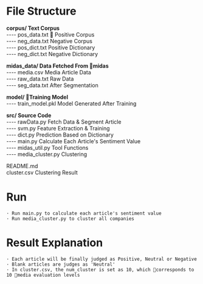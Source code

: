# File Structure   

**corpus/ Text Corpus**   
---- pos_data.txt  Positive Corpus    
---- neg_data.txt  Negative Corpus   
---- pos_dict.txt  Positive Dictionary    
---- neg_dict.txt  Negative Dictionary      

**midas_data/ Data Fetched From midas**     
---- media.csv Media Article Data       
---- raw_data.txt Raw Data   
---- seg_data.txt After Segmentation   
 
**model/ Training Model**   
---- train_model.pkl Model Generated After Training      

**src/ Source Code**   
---- rawData.py Fetch Data & Segment Article   
---- svm.py Feature Extraction & Training   
---- dict.py Prediction Based on Dictionary    
---- main.py Calculate Each Article's Sentiment Value      
---- midas_util.py Tool Functions      
---- media_cluster.py Clustering    

README.md     
cluster.csv Clustering Result   

# Run    
    · Run main.py to calculate each article's sentiment value     
    · Run media_cluster.py to cluster all companies       

# Result Explanation   
    · Each article will be finally judged as Positive, Neutral or Negative   
    · Blank articles are judges as 'Neutral'      
    · In cluster.csv, the num_cluster is set as 10, which corresponds to 10 media evaluation levels
